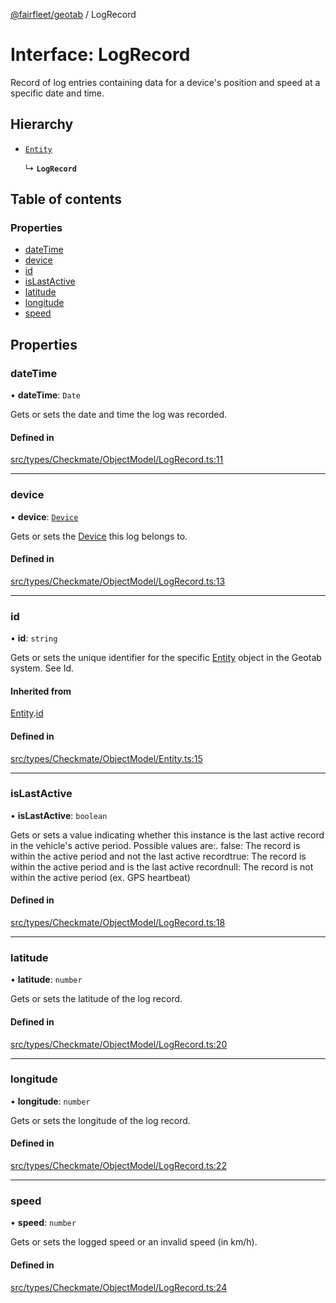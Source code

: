 [@fairfleet/geotab](../README.md) / LogRecord

# Interface: LogRecord

Record of log entries containing data for a device's position and speed at a specific date and time.

## Hierarchy

- [`Entity`](Entity.md)

  ↳ **`LogRecord`**

## Table of contents

### Properties

- [dateTime](LogRecord.md#datetime)
- [device](LogRecord.md#device)
- [id](LogRecord.md#id)
- [isLastActive](LogRecord.md#islastactive)
- [latitude](LogRecord.md#latitude)
- [longitude](LogRecord.md#longitude)
- [speed](LogRecord.md#speed)

## Properties

### dateTime

• **dateTime**: `Date`

Gets or sets the date and time the log was recorded.

#### Defined in

[src/types/Checkmate/ObjectModel/LogRecord.ts:11](https://github.com/fairfleet/geotab/blob/d57d931/src/types/Checkmate/ObjectModel/LogRecord.ts#L11)

___

### device

• **device**: [`Device`](Device.md)

Gets or sets the [Device](Device.md) this log belongs to.

#### Defined in

[src/types/Checkmate/ObjectModel/LogRecord.ts:13](https://github.com/fairfleet/geotab/blob/d57d931/src/types/Checkmate/ObjectModel/LogRecord.ts#L13)

___

### id

• **id**: `string`

Gets or sets the unique identifier for the specific [Entity](Entity.md) object in the Geotab system. See Id.

#### Inherited from

[Entity](Entity.md).[id](Entity.md#id)

#### Defined in

[src/types/Checkmate/ObjectModel/Entity.ts:15](https://github.com/fairfleet/geotab/blob/d57d931/src/types/Checkmate/ObjectModel/Entity.ts#L15)

___

### isLastActive

• **isLastActive**: `boolean`

Gets or sets a value indicating whether this instance is the last active record in the vehicle's active period. Possible values are:.
 <list type="bullet"><item><description>false: The record is within the active period and not the last active record</description></item><item><description>true: The record is within the active period and is the last active record</description></item><item><description>null: The record is not within the active period (ex. GPS heartbeat)</description></item></list>

#### Defined in

[src/types/Checkmate/ObjectModel/LogRecord.ts:18](https://github.com/fairfleet/geotab/blob/d57d931/src/types/Checkmate/ObjectModel/LogRecord.ts#L18)

___

### latitude

• **latitude**: `number`

Gets or sets the latitude of the log record.

#### Defined in

[src/types/Checkmate/ObjectModel/LogRecord.ts:20](https://github.com/fairfleet/geotab/blob/d57d931/src/types/Checkmate/ObjectModel/LogRecord.ts#L20)

___

### longitude

• **longitude**: `number`

Gets or sets the longitude of the log record.

#### Defined in

[src/types/Checkmate/ObjectModel/LogRecord.ts:22](https://github.com/fairfleet/geotab/blob/d57d931/src/types/Checkmate/ObjectModel/LogRecord.ts#L22)

___

### speed

• **speed**: `number`

Gets or sets the logged speed or an invalid speed (in km/h).

#### Defined in

[src/types/Checkmate/ObjectModel/LogRecord.ts:24](https://github.com/fairfleet/geotab/blob/d57d931/src/types/Checkmate/ObjectModel/LogRecord.ts#L24)
